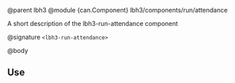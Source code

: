@parent lbh3
@module {can.Component} lbh3/components/run/attendance <lbh3-run-attendance>

A short description of the lbh3-run-attendance component

@signature `<lbh3-run-attendance>`

@body

## Use

